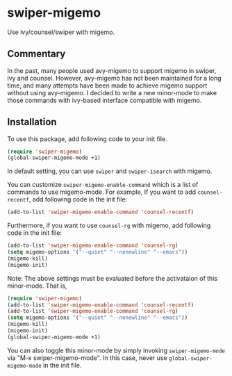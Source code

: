 # swiper-migemo
Use ivy/counsel/swiper with migemo.

## Commentary
In the past, many people used avy-migemo to support migemo in swiper, ivy and
counsel. However, avy-migemo has not been maintained for a long time, and
many attempts have been made to achieve migemo support without using
avy-migemo. I decided to write a new minor-mode to make those commands with
ivy-based interface compatible with migemo.

## Installation
To use this package, add following code to your init file.

```el
(require 'swiper-migemo)
(global-swiper-migemo-mode +1)
```

In default setting, you can use `swiper` and `swiper-isearch` with migemo.

You can customize `swiper-migemo-enable-command` which is a list of commands
to use migemo-mode.
For example, If you want to add `counsel-recentf`, add following code in the
init file:

```el
(add-to-list 'swiper-migemo-enable-command 'counsel-recentf)
```

Furthermore, if you want to use `counsel-rg` with migemo, add following code
in the init file:

```el
(add-to-list 'swiper-migemo-enable-command 'counsel-rg)
(setq migemo-options '("--quiet" "--nonewline" "--emacs"))
(migemo-kill)
(migemo-init)
```

Note: The above settings must be evaluated before the activataion of this
minor-mode. That is,

```el
(require 'swiper-migemo)
(add-to-list 'swiper-migemo-enable-command 'counsel-recentf)
(add-to-list 'swiper-migemo-enable-command 'counsel-rg)
(setq migemo-options '("--quiet" "--nonewline" "--emacs"))
(migemo-kill)
(migemo-init)
(global-swiper-migemo-mode +1)
```

You can also toggle this minor-mode by simply invoking `swiper-migemo-mode` via "M-x swiper-migemo-mode". 
In this case, never use
`global-swiper-migemo-mode` in the init file.
